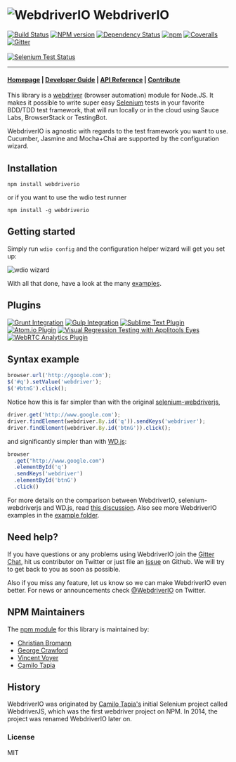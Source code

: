 ![WebdriverIO](http://www.christian-bromann.com/wdio.png)
WebdriverIO
===========

[![Build Status](https://travis-ci.org/webdriverio/webdriverio.svg?branch=master)](https://travis-ci.org/webdriverio/webdriverio) [![NPM version](https://badge.fury.io/js/webdriverio.svg)](http://badge.fury.io/js/webdriverio) [![Dependency Status](https://www.versioneye.com/user/projects/58932ea4b166b50039982a32/badge.svg?style=flat-square)](https://www.versioneye.com/user/projects/58932ea4b166b50039982a32) [![npm](https://img.shields.io/npm/dm/webdriverio.svg?maxAge=2592000)]() [![Coveralls](https://img.shields.io/coveralls/webdriverio/webdriverio/master.svg?maxAge=2592000)]() [![Gitter](https://badges.gitter.im/webdriverio/webdriverio.svg)](https://gitter.im/webdriverio/webdriverio?utm_source=badge&utm_medium=badge&utm_campaign=pr-badge&utm_content=badge)
<br><br>
[![Selenium Test Status](https://saucelabs.com/browser-matrix/webdriverio.svg)](https://saucelabs.com/u/webdriverio)

***

#### [Homepage](http://webdriver.io) | [Developer Guide](http://webdriver.io/guide.html) | [API Reference](http://webdriver.io/api.html) | [Contribute](http://webdriver.io/contribute.html)

This library is a [webdriver](https://w3c.github.io/webdriver/webdriver-spec.html)
(browser automation) module for Node.JS. It makes it possible to write
super easy [Selenium](https://en.wikipedia.org/wiki/Selenium_(software)) tests in your favorite
BDD/TDD test framework, that will run locally or in the cloud using Sauce Labs, BrowserStack or TestingBot.

WebdriverIO is agnostic with regards to the test framework you want to use. Cucumber, Jasmine and Mocha+Chai
are supported by the configuration wizard.

## Installation

```shell
npm install webdriverio
```

or if you want to use the wdio test runner

```shell
npm install -g webdriverio
```

## Getting started

Simply run `wdio config` and the configuration helper wizard will get you set up:

![wdio wizard](http://webdriver.io/images/config-utility.gif)

With all that done, have a look at the many [examples](examples/).

## Plugins

[![Grunt Integration](http://webdriver.io/images/plugins/grunt.png)](https://github.com/webdriverio/grunt-webdriver)
[![Gulp Integration](http://webdriver.io/images/plugins/gulp.png)](https://github.com/webdriverio/gulp-webdriver)
[![Sublime Text Plugin](http://webdriver.io/images/plugins/sublime.png)](https://packagecontrol.io/packages/WebdriverIO)
[![Atom.io Plugin](http://webdriver.io/images/plugins/atom.png)](https://atom.io/packages/webdriverio-snippets)
[![Visual Regression Testing with Applitools Eyes](http://webdriver.io/images/plugins/applitools.png)](https://github.com/webdriverio/webdrivercss#applitools-eyes-support)
[![WebRTC Analytics Plugin](http://webdriver.io/images/plugins/webrtc.png)](https://github.com/webdriverio/webdriverrtc)

## Syntax example

```js
browser.url('http://google.com');
$('#q').setValue('webdriver');
$('#btnG').click();
```

Notice how this is far simpler than with the original [selenium-webdriverjs](https://github.com/SeleniumHQ/selenium/wiki/WebDriverJs),

```js
driver.get('http://www.google.com');
driver.findElement(webdriver.By.id('q')).sendKeys('webdriver');
driver.findElement(webdriver.By.id('btnG')).click();
```

and significantly simpler than with [WD.js](https://github.com/admc/wd):

```js
browser
  .get("http://www.google.com")
  .elementById('q')
  .sendKeys('webdriver')
  .elementById('btnG')
  .click()
```

For more details on the comparison between WebdriverIO, selenium-webdriverjs and WD.js,
read [this discussion](https://github.com/webdriverio/webdriverio/issues/138). Also see more WebdriverIO examples in the [example folder](https://github.com/webdriverio/webdriverio/tree/master/examples).

## Need help?

If you have questions or any problems using WebdriverIO join the [Gitter Chat](https://gitter.im/webdriverio/webdriverio), hit us contributor on
Twitter or just file an [issue](https://github.com/webdriverio/webdriverio/issues) on Github. We will try to get back to you as soon as possible.

Also if you miss any feature, let us know so we can make WebdriverIO even better. For news or
announcements check [@WebdriverIO](http://twitter.com/webdriverio) on Twitter.


## NPM Maintainers

The [npm module](https://www.npmjs.com/package/webdriverio) for this library is maintained by:

* [Christian Bromann](https://github.com/christian-bromann)
* [George Crawford](https://github.com/georgecrawford)
* [Vincent Voyer](https://github.com/vvo)
* [Camilo Tapia](http://github.com/Camme)

## History

WebdriverIO was originated by [Camilo Tapia's](https://github.com/camme) initial
Selenium project called WebdriverJS, which was the first webdriver project on NPM.
In 2014, the project was renamed WebdriverIO later on.


### License

MIT
